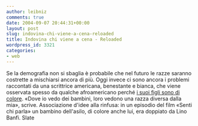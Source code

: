 ```yaml
---
author: leibniz
comments: true
date: 2004-09-07 20:44:31+00:00
layout: post
slug: indovina-chi-viene-a-cena-reloaded
title: Indovina chi viene a cena - Reloaded
wordpress_id: 3321
categories:
- web
---
```


Se la demografia non si sbaglia è probabile che nel futuro le razze saranno costrette a mischiarsi ancora di più. Oggi invece ci sono ancora i problemi raccontati da una scrittrice americana, benestante e bianca, che viene osservata spesso da qualche afroamericano perché [i suoi figli sono di colore](http://slate.msn.com/id/2106128/).  «Dove io vedo dei bambini, loro vedono una razza diversa dalla mia», scrive. Associazione d'idee alla rinfusa: in un episodio del film «Senti chi parla» un bambino dell'asilo, di colore anche lui, era doppiato da Lino Banfi.
Slate
